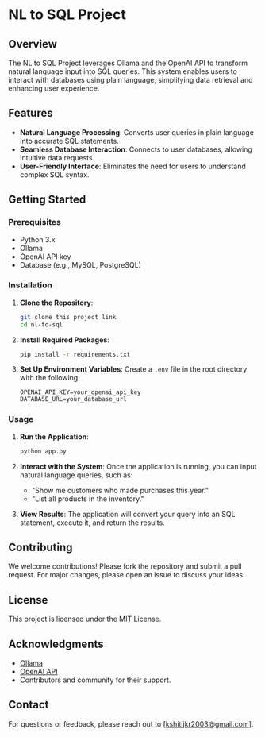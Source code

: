 # NL to SQL Project

## Overview

The NL to SQL Project leverages Ollama and the OpenAI API to transform natural language input into SQL queries. This system enables users to interact with databases using plain language, simplifying data retrieval and enhancing user experience.

## Features

- **Natural Language Processing**: Converts user queries in plain language into accurate SQL statements.
- **Seamless Database Interaction**: Connects to user databases, allowing intuitive data requests.
- **User-Friendly Interface**: Eliminates the need for users to understand complex SQL syntax.

## Getting Started

### Prerequisites

- Python 3.x
- Ollama
- OpenAI API key
- Database (e.g., MySQL, PostgreSQL)

### Installation

1. **Clone the Repository**:
   ```bash
   git clone this project link
   cd nl-to-sql
   ```

2. **Install Required Packages**:
   ```bash
   pip install -r requirements.txt
   ```

3. **Set Up Environment Variables**:
   Create a `.env` file in the root directory with the following:
   ```
   OPENAI_API_KEY=your_openai_api_key
   DATABASE_URL=your_database_url
   ```

### Usage

1. **Run the Application**:
   ```bash
   python app.py
   ```

2. **Interact with the System**:
   Once the application is running, you can input natural language queries, such as:
   - "Show me customers who made purchases this year."
   - "List all products in the inventory."

3. **View Results**:
   The application will convert your query into an SQL statement, execute it, and return the results.

## Contributing

We welcome contributions! Please fork the repository and submit a pull request. For major changes, please open an issue to discuss your ideas.

## License

This project is licensed under the MIT License. 

## Acknowledgments

- [Ollama](https://ollama.com/)
- [OpenAI API](https://openai.com/api/)
- Contributors and community for their support.

## Contact

For questions or feedback, please reach out to [kshitijkr2003@gmail.com].
